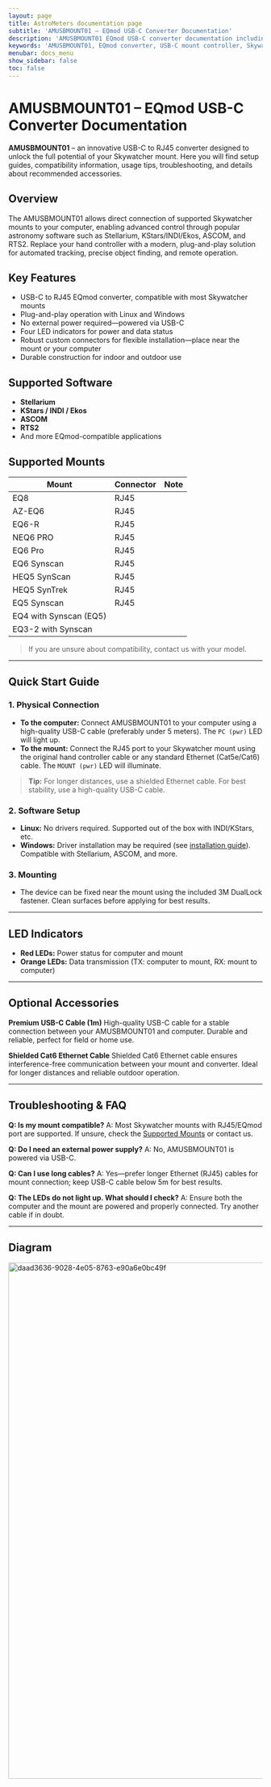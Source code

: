 ```yaml
---
layout: page
title: AstroMeters documentation page
subtitle: 'AMUSBMOUNT01 – EQmod USB-C Converter Documentation'
description: 'AMUSBMOUNT01 EQmod USB-C converter documentation including setup guides, compatibility information, and troubleshooting for Skywatcher telescope mounts. Learn how to connect your EQ8, EQ6, HEQ5, and other compatible mounts to computers for automated control using Stellarium, KStars/INDI, ASCOM, and other astronomy software.'
keywords: 'AMUSBMOUNT01, EQmod converter, USB-C mount controller, Skywatcher mount control, telescope automation, EQ8 controller, EQ6 automation, HEQ5 control, Stellarium mount control, KStars INDI, ASCOM driver'
menubar: docs_menu
show_sidebar: false
toc: false
---
```



# AMUSBMOUNT01 – EQmod USB-C Converter Documentation

**AMUSBMOUNT01** – an innovative USB-C to RJ45 converter designed to unlock the full potential of your Skywatcher mount. Here you will find setup guides, compatibility information, usage tips, troubleshooting, and details about recommended accessories.

## Overview

The AMUSBMOUNT01 allows direct connection of supported Skywatcher mounts to your computer, enabling advanced control through popular astronomy software such as Stellarium, KStars/INDI/Ekos, ASCOM, and RTS2. Replace your hand controller with a modern, plug-and-play solution for automated tracking, precise object finding, and remote operation.


## Key Features

* USB-C to RJ45 EQmod converter, compatible with most Skywatcher mounts
* Plug-and-play operation with Linux and Windows
* No external power required—powered via USB-C
* Four LED indicators for power and data status
* Robust custom connectors for flexible installation—place near the mount or your computer
* Durable construction for indoor and outdoor use


## Supported Software

* **Stellarium**
* **KStars / INDI / Ekos**
* **ASCOM**
* **RTS2**
* And more EQmod-compatible applications


## Supported Mounts

| Mount                  | Connector | Note |
| ---------------------- | --------- | ---- |
| EQ8                    | RJ45      |      |
| AZ-EQ6                 | RJ45      |      |
| EQ6-R                  | RJ45      |      |
| NEQ6 PRO               | RJ45      |      |
| EQ6 Pro                | RJ45      |      |
| EQ6 Synscan            | RJ45      |      |
| HEQ5 SynScan           | RJ45      |      |
| HEQ5 SynTrek           | RJ45      |      |
| EQ5 Synscan            | RJ45      |      |
| EQ4 with Synscan (EQ5) |           |      |
| EQ3-2 with Synscan     |           |      |

> If you are unsure about compatibility, contact us with your model.

---

## Quick Start Guide

### 1. Physical Connection

* **To the computer:** Connect AMUSBMOUNT01 to your computer using a high-quality USB-C cable (preferably under 5 meters). The `PC (pwr)` LED will light up.
* **To the mount:** Connect the RJ45 port to your Skywatcher mount using the original hand controller cable or any standard Ethernet (Cat5e/Cat6) cable. The `MOUNT (pwr)` LED will illuminate.

> **Tip:** For longer distances, use a shielded Ethernet cable. For best stability, use a high-quality USB-C cable.

### 2. Software Setup

* **Linux:**
  No drivers required. Supported out of the box with INDI/KStars, etc.
* **Windows:**
  Driver installation may be required (see [installation guide](#driver-installation)). Compatible with Stellarium, ASCOM, and more.

### 3. Mounting

* The device can be fixed near the mount using the included 3M DualLock fastener. Clean surfaces before applying for best results.

---

## LED Indicators

* **Red LEDs:** Power status for computer and mount
* **Orange LEDs:** Data transmission (TX: computer to mount, RX: mount to computer)

---

## Optional Accessories

**Premium USB-C Cable (1m)**
High-quality USB-C cable for a stable connection between your AMUSBMOUNT01 and computer. Durable and reliable, perfect for field or home use.

**Shielded Cat6 Ethernet Cable**
Shielded Cat6 Ethernet cable ensures interference-free communication between your mount and converter. Ideal for longer distances and reliable outdoor operation.

---

## Troubleshooting & FAQ

**Q: Is my mount compatible?**
A: Most Skywatcher mounts with RJ45/EQmod port are supported. If unsure, check the [Supported Mounts](#supported-mounts) or contact us.

**Q: Do I need an external power supply?**
A: No, AMUSBMOUNT01 is powered via USB-C.

**Q: Can I use long cables?**
A: Yes—prefer longer Ethernet (RJ45) cables for mount connection; keep USB-C cable below 5m for best results.

**Q: The LEDs do not light up. What should I check?**
A: Ensure both the computer and the mount are powered and properly connected. Try another cable if in doubt.

---

## Diagram

<img width="1536" height="1024" alt="daad3636-9028-4e05-8763-e90a6e0bc49f" src="https://github.com/user-attachments/assets/78934c82-ed37-4d24-ba70-4194e6f1002f" />
